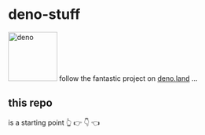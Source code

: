# deno-stuff

<span> <img src="https://deno.land/logo.svg" alt="deno" width="100" height="100"> </span>
follow the fantastic project on [deno.land](https://deno.land) ...

## this repo

is a starting point 👆 👉 👇 👈
